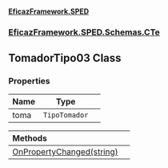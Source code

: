 #### [EficazFramework.SPED](EficazFrameworkSPED.md 'EficazFramework SPED')
### [EficazFramework.SPED.Schemas.CTe](EficazFramework.SPED.Schemas.CTe.md 'EficazFramework.SPED.Schemas.CTe')

## TomadorTipo03 Class
### Properties

| Name | Type | |
| :--- | :---: | :--- |
| toma | `TipoTomador` |  |

| Methods | |
| :--- | :--- |
| [OnPropertyChanged(string)](EficazFramework.SPED.Schemas.CTe/TomadorTipo03/OnPropertyChanged(string).md 'EficazFramework.SPED.Schemas.CTe.TomadorTipo03.OnPropertyChanged(string)') | |
